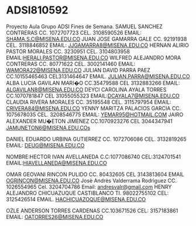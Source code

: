 # ADSI810592
Proyecto Aula Grupo ADSI Fines de Semana.
SAMUEL SANCHEZ CONTRERAS CC. 1072707723 CEL. 3108590526 EMAIL: SHAMA.S.C@MISENA.EDU.CO
JUAN JOSE GAMARRA GALE CC. 92191938 CEL. 3118846852 EMAIL: JJGAMARRA8@MISENA.EDU.CO
HERNAN ALIRIO PASTOR MORALES CC. 3230951 CEL. 3104803958 EMAIL:HERALI.PASTOR@MISENA.EDU.CO
WILFRED ALEJANDRO MORA CONTRERAS CC. 80771622 CEL. 3002141460 EMAIL: WAMORA22@MISENA.EDU.CO
JULIAN DAVID PARRA PAEZ CC.10155465463 CEL3131464647 EMAIL. JULIAN.PARRA@MISENA.EDU.CO
ALBA LUCIA GAVILAN MARI�O CC.35479588 CEL 3132883266 EMAIL: ALGAVILAN8@MISENA.EDU.CO
DEYCI CAROLINA AYALA TORRES CC.1070781847 CEL 31055055323 EMAIL:DCAYALA7@MISENA.EDU.CO
CLAUDIA RIVERA MORALES CC. 35195548 CEL. 3115797954 EMAIL: CRIVERA84@MISENA.EDU.CO
YENNY MARITZA PALACIOS GARCIA CC. 1075678035 CEL. 3208546775 EMAIL: YEMAR95@HOTMAIL.COM
JAIRO ALEXANDER MU�ETON JIMENEZ CC.1070923276 CEL 3044347941 JAMUNETON6@MISENA.EDU.COs



DANIEL EDUARDO URBINA GUTIERREZ  CC. 1072706086 CEL. 3132819265 EMAIL: DEUG@MISENA.EDU.CO

NOMBRE:HECTOR IVAN AVELLANEDA C.C:1077086740 CEL:3124701541 EMAIL:HIAVELLANEDA@MISENA.EDU.CO

OMAR GEOVANI RINCON PULIDO CC. 80432605 CEL 3143813604 EMAIL OGRINCON@MISENA.EDU.CO
Josè Andrès Valderrama Rodrìguez CC. 1026554965 Cel. 3204704786 Email: andresvalr@gmail.com
HENRY ALEJANDRO CHICUAZUQUE CASTIBLANCO TI. 98022755102 CEL: 3125426514 EMAIL. HACHICUAZOQUE@MISENA.EDU.CO



















OZLE ANDERSON TORRES CARDENAS CC.103671526 CEL: 3157183861 EMAIL: OATORRES26@MISENA.EDU.CO
